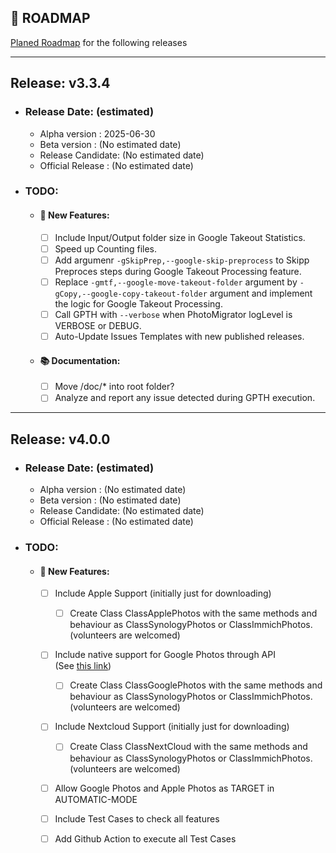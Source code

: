 ## 📅 ROADMAP
[Planed Roadmap](https://github.com/jaimetur/PhotoMigrator/blob/main/docs/ROADMAP.md) for the following releases

---

## **Release**: v3.3.4

- ### Release Date: (estimated)
  - Alpha version    : 2025-06-30
  - Beta version     : (No estimated date)
  - Release Candidate: (No estimated date)
  - Official Release : (No estimated date)

- ### TODO:
  - #### 🌟 New Features:
    - [ ] Include Input/Output folder size in Google Takeout Statistics. 
    - [ ] Speed up Counting files. 
    - [ ] Add argumenr `-gSkipPrep,--google-skip-preprocess` to Skipp Preproces steps during Google Takeout Processing feature. 
    - [ ] Replace `-gmtf,--google-move-takeout-folder` argument by `-gCopy,--google-copy-takeout-folder` argument and implement the logic for Google Takeout Processing. 
    - [ ] Call GPTH with `--verbose` when PhotoMigrator logLevel is VERBOSE or DEBUG. 
    - [ ] Auto-Update Issues Templates with new published releases. 
  - #### 📚 Documentation:
    - [ ] Move /doc/* into root folder?  
    - [ ] Analyze and report any issue detected during GPTH execution. 
    
---

## **Release**: v4.0.0 

- ### Release Date: (estimated)
  - Alpha version    : (No estimated date)
  - Beta version     : (No estimated date)
  - Release Candidate: (No estimated date)
  - Official Release : (No estimated date)

- ### TODO:
  - #### 🌟 New Features:
    - [ ] Include Apple Support (initially just for downloading)
        - [ ] Create Class ClassApplePhotos with the same methods and behaviour as ClassSynologyPhotos or ClassImmichPhotos. (volunteers are welcomed)
    - [ ] Include native support for Google Photos through API  
      (See [this link](https://max-coding.medium.com/loading-photos-and-metadata-using-google-photos-api-with-python-7fb5bd8886ef))
        - [ ] Create Class ClassGooglePhotos with the same methods and behaviour as ClassSynologyPhotos or ClassImmichPhotos. (volunteers are welcomed)
    - [ ] Include Nextcloud Support (initially just for downloading)
        - [ ] Create Class ClassNextCloud with the same methods and behaviour as ClassSynologyPhotos or ClassImmichPhotos. (volunteers are welcomed)
    - [ ] Allow Google Photos and Apple Photos as TARGET in AUTOMATIC-MODE
    - [ ] Include Test Cases to check all features
    - [ ] Add Github Action to execute all Test Cases

